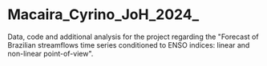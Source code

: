 # Macaira_Cyrino_JoH_2024_
Data, code and additional analysis for the project regarding the "Forecast of Brazilian streamflows time series conditioned to ENSO indices: linear and non-linear point-of-view".
